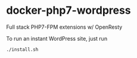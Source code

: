 # docker-php7-wordpress
Full stack PHP7-FPM extensions w/ OpenResty


To run an instant WordPress site, just run

```
./install.sh
```

